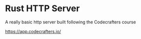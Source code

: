 # Rust HTTP Server

A really basic http server built following the Codecrafters course

https://app.codecrafters.io/
